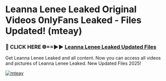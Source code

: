 # Leanna Lenee Leaked Original Videos 0nlyFans Leaked - Files Updated! (mteay)

<h3>🔴 CLICK HERE 🌐==►► <a href="https://tinyurl.com/ehrbuxhb" rel="nofollow">Leanna Lenee Leaked Updated Files</a></h3>

Get Leanna Lenee Leaked and all content. Now you can access all videos and pictures of Leanna Lenee Leaked. New Updated Files 2025!

[![mteay](https://i.imgur.com/lVYEuWS.gif)](https://tinyurl.com/ehrbuxhb)
